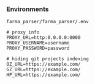 ### Environments
`farma_parser/farma_parser/.env`
```dotenv
# proxy info
PROXY_URL=http:0.0.0.0:0000
PROXY_USERNAME=username
PROXY_PASSWORD=password

# hiding git projects indexing
OZ_URL=https://example.com/
GZ_URL=https://example.com/
HP_URL=https://example.com/
```
